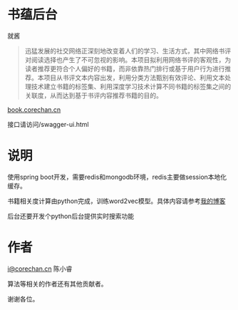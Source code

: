 # 书蕴后台
就酱
>迅猛发展的社交网络正深刻地改变着人们的学习、生活方式，其中网络书评对阅读选择也产生了不可忽视的影响。本项目拟利用网络书评的客观性，为读者推荐更符合个人偏好的书籍，而非依靠热门排行或基于用户行为进行推荐。本项目从书评文本内容出发，利用分类方法甄别有效评论、利用文本处理技术建立书籍的标签集、利用深度学习技术计算不同书籍的标签集之间的关联度，从而达到基于书评内容推荐书籍的目的。

[book.corechan.cn](mailto:i@corechan.cn)

接口请访问/swagger-ui.html

# 说明
使用spring boot开发，需要redis和mongodb环境，redis主要做session本地化缓存。

书籍相关度计算由python完成，训练word2vec模型。具体内容请参考[我的博客](https://blog.csdn.net/core00077)

后台还要开发个python后台提供实时搜索功能
# 作者
[i@corechan.cn](mailto:i@corechan.cn) 陈小睿

算法等相关的作者还有其他贡献者。

谢谢各位。